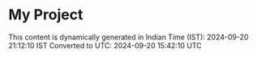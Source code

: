 # My Project

This content is dynamically generated in Indian Time (IST): 2024-09-20 21:12:10 IST
Converted to UTC: 2024-09-20 15:42:10 UTC
